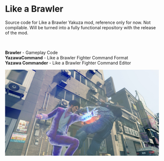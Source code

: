 # Like a Brawler
 Source code for Like a Brawler Yakuza mod, reference only for now. Not compilable. Will be turned into a fully functional repository with the release of the mod.

<br>
<br>
<b>Brawler</b> - Gameplay Code
<br>
<b>YazawaCommand</b> - Like a Brawler Fighter Command Format
<br>
<b>Yazawa Commander</b> - Like a Brawler Fighter Command Editor

 ![Image](https://github.com/Fronkln/Like-A-Brawler/blob/main/preview.jpg)
